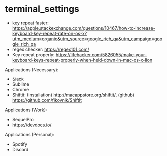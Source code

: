 # terminal_settings

* key repeat faster: https://apple.stackexchange.com/questions/10467/how-to-increase-keyboard-key-repeat-rate-on-os-x?utm_medium=organic&utm_source=google_rich_qa&utm_campaign=google_rich_qa
* regex checker: https://regex101.com/
* Key repeat properly: https://lifehacker.com/5826055/make-your-keyboard-keys-repeat-properly-when-held-down-in-mac-os-x-lion

Applications (Necessary):
* Slack
* Sublime
* Chrome
* Shiftit: (Installation) http://macappstore.org/shiftit/, (github) https://github.com/fikovnik/ShiftIt

Applications (Work):
* SequelPro
* https://devdocs.io/

Applications (Personal):
* Spotify
* Discord

